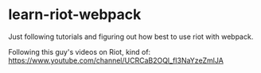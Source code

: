 # learn-riot-webpack
Just following tutorials and figuring out how best to use riot with webpack.

Following this guy's videos on Riot, kind of: https://www.youtube.com/channel/UCRCaB2OQl_fI3NaYzeZmlJA
